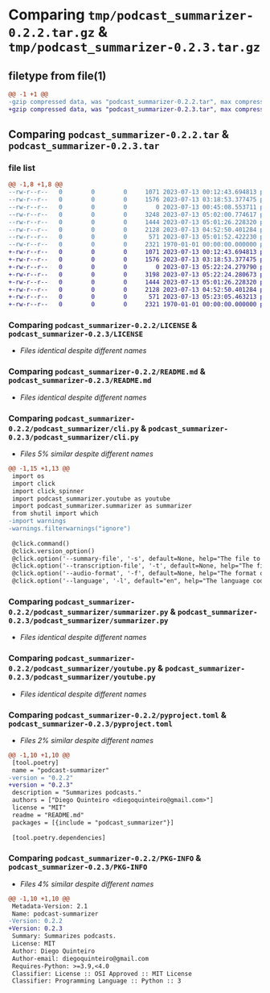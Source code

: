 # Comparing `tmp/podcast_summarizer-0.2.2.tar.gz` & `tmp/podcast_summarizer-0.2.3.tar.gz`

## filetype from file(1)

```diff
@@ -1 +1 @@
-gzip compressed data, was "podcast_summarizer-0.2.2.tar", max compression
+gzip compressed data, was "podcast_summarizer-0.2.3.tar", max compression
```

## Comparing `podcast_summarizer-0.2.2.tar` & `podcast_summarizer-0.2.3.tar`

### file list

```diff
@@ -1,8 +1,8 @@
--rw-r--r--   0        0        0     1071 2023-07-13 00:12:43.694813 podcast_summarizer-0.2.2/LICENSE
--rw-r--r--   0        0        0     1576 2023-07-13 03:18:53.377475 podcast_summarizer-0.2.2/README.md
--rw-r--r--   0        0        0        0 2023-07-13 00:45:08.553711 podcast_summarizer-0.2.2/podcast_summarizer/__init__.py
--rw-r--r--   0        0        0     3248 2023-07-13 05:02:00.774617 podcast_summarizer-0.2.2/podcast_summarizer/cli.py
--rw-r--r--   0        0        0     1444 2023-07-13 05:01:26.228320 podcast_summarizer-0.2.2/podcast_summarizer/summarizer.py
--rw-r--r--   0        0        0     2128 2023-07-13 04:52:50.401284 podcast_summarizer-0.2.2/podcast_summarizer/youtube.py
--rw-r--r--   0        0        0      571 2023-07-13 05:01:52.422230 podcast_summarizer-0.2.2/pyproject.toml
--rw-r--r--   0        0        0     2321 1970-01-01 00:00:00.000000 podcast_summarizer-0.2.2/PKG-INFO
+-rw-r--r--   0        0        0     1071 2023-07-13 00:12:43.694813 podcast_summarizer-0.2.3/LICENSE
+-rw-r--r--   0        0        0     1576 2023-07-13 03:18:53.377475 podcast_summarizer-0.2.3/README.md
+-rw-r--r--   0        0        0        0 2023-07-13 05:22:24.279790 podcast_summarizer-0.2.3/podcast_summarizer/__init__.py
+-rw-r--r--   0        0        0     3198 2023-07-13 05:22:24.280673 podcast_summarizer-0.2.3/podcast_summarizer/cli.py
+-rw-r--r--   0        0        0     1444 2023-07-13 05:01:26.228320 podcast_summarizer-0.2.3/podcast_summarizer/summarizer.py
+-rw-r--r--   0        0        0     2128 2023-07-13 04:52:50.401284 podcast_summarizer-0.2.3/podcast_summarizer/youtube.py
+-rw-r--r--   0        0        0      571 2023-07-13 05:23:05.463213 podcast_summarizer-0.2.3/pyproject.toml
+-rw-r--r--   0        0        0     2321 1970-01-01 00:00:00.000000 podcast_summarizer-0.2.3/PKG-INFO
```

### Comparing `podcast_summarizer-0.2.2/LICENSE` & `podcast_summarizer-0.2.3/LICENSE`

 * *Files identical despite different names*

### Comparing `podcast_summarizer-0.2.2/README.md` & `podcast_summarizer-0.2.3/README.md`

 * *Files identical despite different names*

### Comparing `podcast_summarizer-0.2.2/podcast_summarizer/cli.py` & `podcast_summarizer-0.2.3/podcast_summarizer/cli.py`

 * *Files 5% similar despite different names*

```diff
@@ -1,15 +1,13 @@
 import os
 import click
 import click_spinner
 import podcast_summarizer.youtube as youtube
 import podcast_summarizer.summarizer as summarizer
 from shutil import which
-import warnings
-warnings.filterwarnings("ignore")
 
 @click.command()
 @click.version_option()
 @click.option('--summary-file', '-s', default=None, help="The file to save the summary to.")
 @click.option('--transcription-file', '-t', default=None, help="The file to save the transcription to.")
 @click.option('--audio-format', '-f', default=None, help="The format of the audio file. Defaults to mp3 when it cannot be infered.")
 @click.option('--language', '-l', default="en", help="The language code for the language of the podcast.")
```

### Comparing `podcast_summarizer-0.2.2/podcast_summarizer/summarizer.py` & `podcast_summarizer-0.2.3/podcast_summarizer/summarizer.py`

 * *Files identical despite different names*

### Comparing `podcast_summarizer-0.2.2/podcast_summarizer/youtube.py` & `podcast_summarizer-0.2.3/podcast_summarizer/youtube.py`

 * *Files identical despite different names*

### Comparing `podcast_summarizer-0.2.2/pyproject.toml` & `podcast_summarizer-0.2.3/pyproject.toml`

 * *Files 2% similar despite different names*

```diff
@@ -1,10 +1,10 @@
 [tool.poetry]
 name = "podcast-summarizer"
-version = "0.2.2"
+version = "0.2.3"
 description = "Summarizes podcasts."
 authors = ["Diego Quinteiro <diegoquinteiro@gmail.com>"]
 license = "MIT"
 readme = "README.md"
 packages = [{include = "podcast_summarizer"}]
 
 [tool.poetry.dependencies]
```

### Comparing `podcast_summarizer-0.2.2/PKG-INFO` & `podcast_summarizer-0.2.3/PKG-INFO`

 * *Files 4% similar despite different names*

```diff
@@ -1,10 +1,10 @@
 Metadata-Version: 2.1
 Name: podcast-summarizer
-Version: 0.2.2
+Version: 0.2.3
 Summary: Summarizes podcasts.
 License: MIT
 Author: Diego Quinteiro
 Author-email: diegoquinteiro@gmail.com
 Requires-Python: >=3.9,<4.0
 Classifier: License :: OSI Approved :: MIT License
 Classifier: Programming Language :: Python :: 3
```

